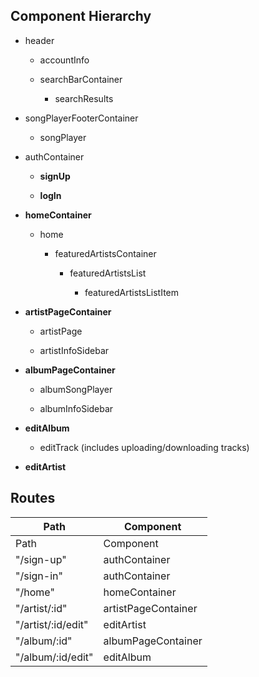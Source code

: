 ## Component Hierarchy

* header

  * accountInfo

  * searchBarContainer

    * searchResults

* songPlayerFooterContainer

  * songPlayer

* authContainer

  * **signUp**

  * **logIn**

* **homeContainer**

  * home

    * featuredArtistsContainer

      * featuredArtistsList

        * featuredArtistsListItem

* **artistPageContainer**

  * artistPage

  * artistInfoSidebar

* **albumPageContainer**

  * albumSongPlayer

  * albumInfoSidebar

* **editAlbum**

  * editTrack (includes uploading/downloading tracks)

* **editArtist**



## Routes

|Path   | Component   |
|-------|-------------|
| Path  | Component  |
| "/sign-up" | authContainer  |
| "/sign-in"  | authContainer  |
| "/home"  | homeContainer  |
| "/artist/:id" | artistPageContainer |
| "/artist/:id/edit"| editArtist  |
| "/album/:id" | albumPageContainer |
| "/album/:id/edit"| editAlbum  |
